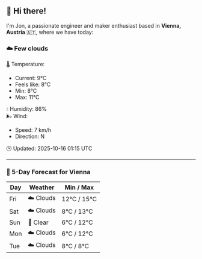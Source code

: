 ## 👋 Hi there!

I'm Jon, a passionate engineer and maker enthusiast based in **Vienna, Austria** 🇦🇹, where we have today:

### ☁️ Few clouds 

🌡️ Temperature: 
* Current: 9°C
* Feels like: 8°C
* Min: 8°C 
* Max: 11°C  

💧 Humidity: 86%  
🌬️ Wind: 
* Speed: 7 km/h 
* Direction: N  

🕒 Updated: 2025-10-16 01:15 UTC

---

### 📅 5-Day Forecast for Vienna

| Day | Weather | Min / Max |
|-----|---------|------------|
| Fri | ☁️ Clouds | 12°C / 15°C |
| Sat | ☁️ Clouds | 8°C / 13°C |
| Sun | 🌙 Clear | 6°C / 12°C |
| Mon | ☁️ Clouds | 6°C / 12°C |
| Tue | ☁️ Clouds | 8°C / 8°C |
